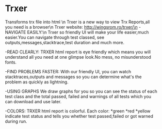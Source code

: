 # Trxer
Transforms trx file into html \n
Trxer is a new way to view Trx Reports,all you need is a browser\n
Trxer website: http://wingsrom.ro/trxer/\n
-NAVIGATE EASILY:\n
Trxer so friendly UI will make your life easier,much easier.You can navigate through test classed,
see outputs,messages,stacktrace,test duration and much more.

-READ CLEARLY:
TRXER html report is eye friendly which means you will understand all you need at one glimpse look.No mess,
no misunderstood fonts.

-FIND PROBLEMS FASTER:
With our friendly UI, 
you can watch stacktraces,outputs and messages so you can determine what's the problem as quickly as lightning.

-USING GRAPHS
We draw graphs for you so you can see the status of each test class and the total passed,
failed and warnings of all tests which you can download and use later.

-COLORS:
TRXER html report is colorful.
Each color:
*green
*red
*yellow 
indicate test status and tells you whether test passed,failed or got warned during run.
